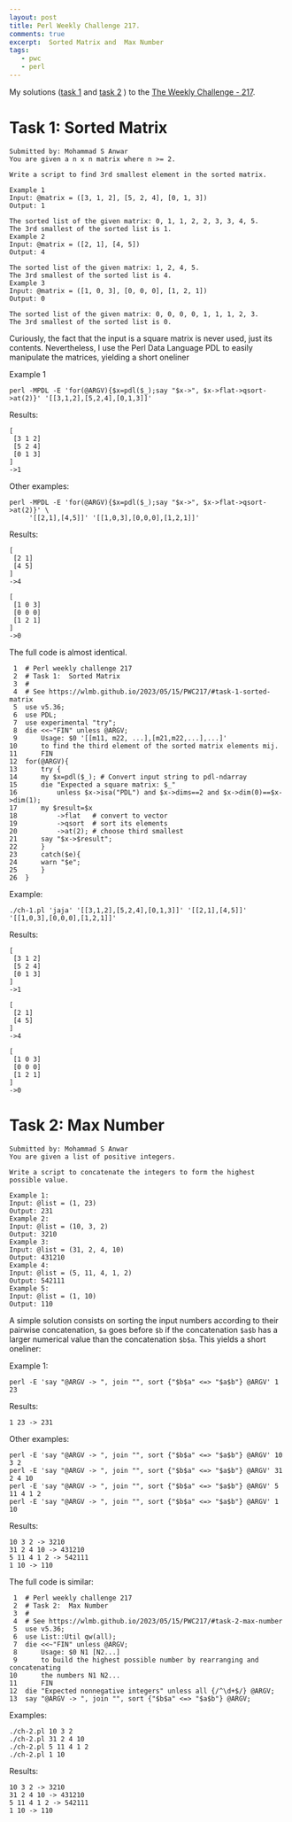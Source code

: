 ```yaml
---
layout: post
title: Perl Weekly Challenge 217.
comments: true
excerpt:  Sorted Matrix and  Max Number
tags:
   - pwc
   - perl
---
```


My solutions
([task 1](https://github.com/wlmb/perlweeklychallenge-club/blob/master/challenge-217/wlmb/perl/ch-1.pl)
and
[task 2](https://github.com/wlmb/perlweeklychallenge-club/blob/master/challenge-217/wlmb/perl/ch-2.pl)
)
to the  [The Weekly Challenge - 217](https://theweeklychallenge.org/blog/perl-weekly-challenge-217).


# Task 1: Sorted Matrix

    Submitted by: Mohammad S Anwar
    You are given a n x n matrix where n >= 2.

    Write a script to find 3rd smallest element in the sorted matrix.

    Example 1
    Input: @matrix = ([3, 1, 2], [5, 2, 4], [0, 1, 3])
    Output: 1

    The sorted list of the given matrix: 0, 1, 1, 2, 2, 3, 3, 4, 5.
    The 3rd smallest of the sorted list is 1.
    Example 2
    Input: @matrix = ([2, 1], [4, 5])
    Output: 4

    The sorted list of the given matrix: 1, 2, 4, 5.
    The 3rd smallest of the sorted list is 4.
    Example 3
    Input: @matrix = ([1, 0, 3], [0, 0, 0], [1, 2, 1])
    Output: 0

    The sorted list of the given matrix: 0, 0, 0, 0, 1, 1, 1, 2, 3.
    The 3rd smallest of the sorted list is 0.

Curiously, the fact that the input is a square matrix is never used, just its
contents. Nevertheless, I use the Perl Data Language PDL to easily
manipulate the matrices, yielding a short oneliner

Example 1

    perl -MPDL -E 'for(@ARGV){$x=pdl($_);say "$x->", $x->flat->qsort->at(2)}' '[[3,1,2],[5,2,4],[0,1,3]]'

Results:


    [
     [3 1 2]
     [5 2 4]
     [0 1 3]
    ]
    ->1

Other examples:

    perl -MPDL -E 'for(@ARGV){$x=pdl($_);say "$x->", $x->flat->qsort->at(2)}' \
         '[[2,1],[4,5]]' '[[1,0,3],[0,0,0],[1,2,1]]'

Results:


    [
     [2 1]
     [4 5]
    ]
    ->4

    [
     [1 0 3]
     [0 0 0]
     [1 2 1]
    ]
    ->0

The full code is almost identical.

     1  # Perl weekly challenge 217
     2  # Task 1:  Sorted Matrix
     3  #
     4  # See https://wlmb.github.io/2023/05/15/PWC217/#task-1-sorted-matrix
     5  use v5.36;
     6  use PDL;
     7  use experimental "try";
     8  die <<~"FIN" unless @ARGV;
     9      Usage: $0 '[[m11, m22, ...],[m21,m22,...],...]'
    10      to find the third element of the sorted matrix elements mij.
    11      FIN
    12  for(@ARGV){
    13      try {
    14  	my $x=pdl($_); # Convert input string to pdl-ndarray
    15  	die "Expected a square matrix: $_"
    16  	    unless $x->isa("PDL") and $x->dims==2 and $x->dim(0)==$x->dim(1);
    17  	my $result=$x
    18  	    ->flat   # convert to vector
    19  	    ->qsort  # sort its elements
    20  	    ->at(2); # choose third smallest
    21  	say "$x->$result";
    22      }
    23      catch($e){
    24  	warn "$e";
    25      }
    26  }

Example:

    ./ch-1.pl 'jaja' '[[3,1,2],[5,2,4],[0,1,3]]' '[[2,1],[4,5]]' '[[1,0,3],[0,0,0],[1,2,1]]'

Results:


    [
     [3 1 2]
     [5 2 4]
     [0 1 3]
    ]
    ->1

    [
     [2 1]
     [4 5]
    ]
    ->4

    [
     [1 0 3]
     [0 0 0]
     [1 2 1]
    ]
    ->0


# Task 2: Max Number

    Submitted by: Mohammad S Anwar
    You are given a list of positive integers.

    Write a script to concatenate the integers to form the highest possible value.

    Example 1:
    Input: @list = (1, 23)
    Output: 231
    Example 2:
    Input: @list = (10, 3, 2)
    Output: 3210
    Example 3:
    Input: @list = (31, 2, 4, 10)
    Output: 431210
    Example 4:
    Input: @list = (5, 11, 4, 1, 2)
    Output: 542111
    Example 5:
    Input: @list = (1, 10)
    Output: 110

A simple solution consists on sorting the input numbers according to
their pairwise concatenation, `$a` goes before `$b` if the
concatenation `$a$b` has a larger numerical value than the concatenation
`$b$a`. This yields a short oneliner:

Example 1:

    perl -E 'say "@ARGV -> ", join "", sort {"$b$a" <=> "$a$b"} @ARGV' 1 23

Results:

    1 23 -> 231

Other examples:

    perl -E 'say "@ARGV -> ", join "", sort {"$b$a" <=> "$a$b"} @ARGV' 10 3 2
    perl -E 'say "@ARGV -> ", join "", sort {"$b$a" <=> "$a$b"} @ARGV' 31 2 4 10
    perl -E 'say "@ARGV -> ", join "", sort {"$b$a" <=> "$a$b"} @ARGV' 5 11 4 1 2
    perl -E 'say "@ARGV -> ", join "", sort {"$b$a" <=> "$a$b"} @ARGV' 1 10

Results:

    10 3 2 -> 3210
    31 2 4 10 -> 431210
    5 11 4 1 2 -> 542111
    1 10 -> 110

The full code is similar:

     1  # Perl weekly challenge 217
     2  # Task 2:  Max Number
     3  #
     4  # See https://wlmb.github.io/2023/05/15/PWC217/#task-2-max-number
     5  use v5.36;
     6  use List::Util qw(all);
     7  die <<~"FIN" unless @ARGV;
     8      Usage: $0 N1 [N2...]
     9      to build the highest possible number by rearranging and concatenating
    10      the numbers N1 N2...
    11      FIN
    12  die "Expected nonnegative integers" unless all {/^\d+$/} @ARGV;
    13  say "@ARGV -> ", join "", sort {"$b$a" <=> "$a$b"} @ARGV;

Examples:

    ./ch-2.pl 10 3 2
    ./ch-2.pl 31 2 4 10
    ./ch-2.pl 5 11 4 1 2
    ./ch-2.pl 1 10

Results:

    10 3 2 -> 3210
    31 2 4 10 -> 431210
    5 11 4 1 2 -> 542111
    1 10 -> 110
